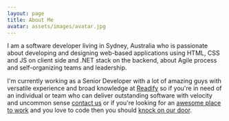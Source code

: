 ```yaml
---
layout: page
title: About Me
avatar: assets/images/avatar.jpg
---
```



 <p class="message">
    I am a software developer living in Sydney, Australia who is passionate about developing and designing web-based applications using HTML, CSS and JS on client side and .NET stack on the backend, about Agile process and self-organizing teams and leadership.
</p>

I'm currently working as a Senior Developer with a lot of amazing guys with versatile experience and broad knowledge at
[Readify](http://readify.net)
so if you're in need of an individual or team who can deliver outstanding software with velocity and uncommon sense
[contact us](http://readify.net/contact-us/)
or if you're looking for an
[awesome place to work](http://readify.net/careers/life-at-readify/)
and you love to code then you should
[knock on our door](https://knockknock.readify.net/).


